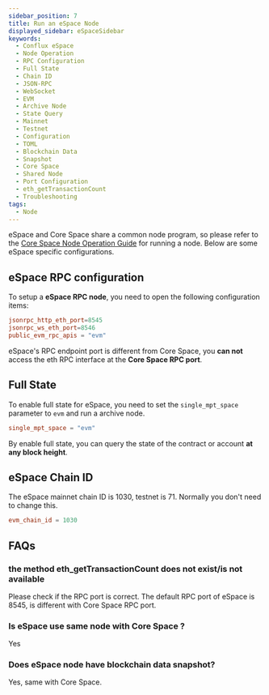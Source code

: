 ```yaml
---
sidebar_position: 7
title: Run an eSpace Node
displayed_sidebar: eSpaceSidebar
keywords:
  - Conflux eSpace
  - Node Operation
  - RPC Configuration
  - Full State
  - Chain ID
  - JSON-RPC
  - WebSocket
  - EVM
  - Archive Node
  - State Query
  - Mainnet
  - Testnet
  - Configuration
  - TOML
  - Blockchain Data
  - Snapshot
  - Core Space
  - Shared Node
  - Port Configuration
  - eth_getTransactionCount
  - Troubleshooting
tags:
  - Node
---
```


eSpace and Core Space share a common node program, so please refer to the [Core Space Node Operation Guide](/docs/category/run-a-node) for running a node. Below are some eSpace specific configurations.

## eSpace RPC configuration

To setup a **eSpace RPC node**, you need to open the following configuration items:

```toml
jsonrpc_http_eth_port=8545
jsonrpc_ws_eth_port=8546
public_evm_rpc_apis = "evm"
```

eSpace's RPC endpoint port is different from Core Space, you **can not** access the eth RPC interface at the **Core Space RPC port**.

## Full State

To enable full state for eSpace, you need to set the `single_mpt_space` parameter to `evm` and run a archive node.

```toml
single_mpt_space = "evm"
```

By enable full state, you can query the state of the contract or account **at any block height**.

## eSpace Chain ID

The eSpace mainnet chain ID is 1030, testnet is 71. Normally you don't need to change this.

```toml
evm_chain_id = 1030
```

## FAQs

### the method eth_getTransactionCount does not exist/is not available

Please check if the RPC port is correct. The default RPC port of eSpace is 8545, is different with Core Space RPC port.

### Is eSpace use same node with Core Space ?

Yes

### Does eSpace node have blockchain data snapshot?

Yes, same with Core Space.
